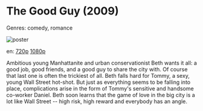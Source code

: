 # The Good Guy (2009)

Genres: comedy, romance

![poster](http://image.tmdb.org/t/p/w500/oEyViPQkM5RwVC5gfmAD9pQcK7y.jpg)

en:
  [720p](magnet:?xt=urn:btih:F48F60154A8957BB0A27FD4580C1A2E98C7415F8&tr=udp://glotorrents.pw:6969/announce&tr=udp://tracker.opentrackr.org:1337/announce&tr=udp://torrent.gresille.org:80/announce&tr=udp://tracker.openbittorrent.com:80&tr=udp://tracker.coppersurfer.tk:6969&tr=udp://tracker.leechers-paradise.org:6969&tr=udp://p4p.arenabg.ch:1337&tr=udp://tracker.internetwarriors.net:1337)
  [1080p](magnet:?xt=urn:btih:FC607984FD7A9A3B07E13493F8D0015B84F9F91C&tr=udp://glotorrents.pw:6969/announce&tr=udp://tracker.opentrackr.org:1337/announce&tr=udp://torrent.gresille.org:80/announce&tr=udp://tracker.openbittorrent.com:80&tr=udp://tracker.coppersurfer.tk:6969&tr=udp://tracker.leechers-paradise.org:6969&tr=udp://p4p.arenabg.ch:1337&tr=udp://tracker.internetwarriors.net:1337)
  


Ambitious young Manhattanite and urban conservationist Beth wants it all: a good job, good friends, and a good guy to share the city with. Of course that last one is often the trickiest of all. Beth falls hard for Tommy, a sexy, young Wall Street hot-shot. But just as everything seems to be falling into place, complications arise in the form of Tommy's sensitive and handsome co-worker Daniel. Beth soon learns that the game of love in the big city is a lot like Wall Street -- high risk, high reward and everybody has an angle.